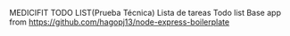 MEDICIFIT TODO LIST(Prueba Técnica)
Lista de tareas
Todo list
Base app
from https://github.com/hagopj13/node-express-boilerplate
